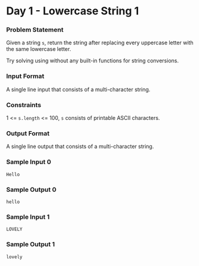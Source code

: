 # Day 1 - Lowercase String 1

### Problem Statement

Given a string `s`, return the string after replacing every uppercase
letter with the same lowercase letter.

Try solving using without any built-in functions for string conversions.

### Input Format

A single line input that consists of a multi-character string.

### Constraints

1 <= `s.length` <= 100, `s` consists of printable ASCII characters.

### Output Format

A single line output that consists of a multi-character string.

### Sample Input 0

```
Hello
```

### Sample Output 0

```
hello
```

### Sample Input 1

```
LOVELY
```

### Sample Output 1

```
lovely
```
